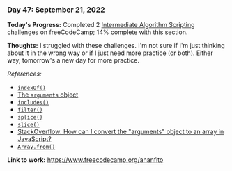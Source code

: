 ### Day 47: September 21, 2022

**Today's Progress:** Completed 2 [Intermediate Algorithm Scripting](https://www.freecodecamp.org/learn/javascript-algorithms-and-data-structures/#intermediate-algorithm-scripting) challenges on freeCodeCamp; 14% complete with this section.

**Thoughts:** I struggled with these challenges. I'm not sure if I'm just thinking about it in the wrong way or if I just need more practice (or both). Either way, tomorrow's a new day for more practice.

*References:*

- [`indexOf()`](https://developer.mozilla.org/en-US/docs/Web/JavaScript/Reference/Global_Objects/Array/indexOf)
- [The `arguments` object](https://developer.mozilla.org/en-US/docs/Web/JavaScript/Reference/Functions/arguments)
- [`includes()`](https://developer.mozilla.org/en-US/docs/Web/JavaScript/Reference/Global_Objects/Array/includes)
- [`filter()`](https://developer.mozilla.org/en-US/docs/Web/JavaScript/Reference/Global_Objects/Array/filter)
- [`splice()`](https://developer.mozilla.org/en-US/docs/Web/JavaScript/Reference/Global_Objects/Array/splice)
- [`slice()`](https://developer.mozilla.org/en-US/docs/Web/JavaScript/Reference/Global_Objects/Array/slice)
- [StackOverflow: How can I convert the "arguments" object to an array in JavaScript?](https://stackoverflow.com/questions/960866/how-can-i-convert-the-arguments-object-to-an-array-in-javascript)
- [`Array.from()`](https://developer.mozilla.org/en-US/docs/Web/JavaScript/Reference/Global_Objects/Array/from)

**Link to work:** https://www.freecodecamp.org/ananfito
